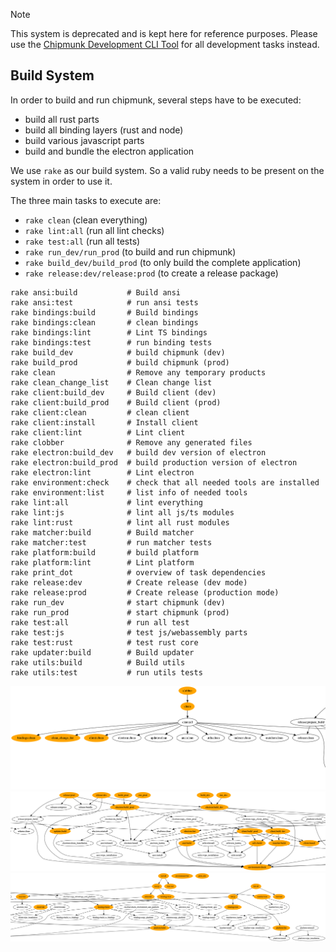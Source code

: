 > [!NOTE]
> This system is deprecated and is kept here for reference purposes.
> Please use the [Chipmunk Development CLI Tool](../cli/development-cli) for all development tasks instead.

## Build System

In order to build and run chipmunk, several steps have to be executed:

* build all rust parts
* build all binding layers (rust and node)
* build various javascript parts
* build and bundle the electron application

We use `rake` as our build system. So a valid ruby needs to be present on the system in order to use
it.

The three main tasks to execute are:

* `rake clean` (clean everything)
* `rake lint:all` (run all lint checks)
* `rake test:all` (run all tests)
* `rake run_dev/run_prod` (to build and run chipmunk)
* `rake build_dev/build_prod` (to only build the complete application)
* `rake release:dev/release:prod` (to create a release package)

```
rake ansi:build           # Build ansi
rake ansi:test            # run ansi tests
rake bindings:build       # Build bindings
rake bindings:clean       # clean bindings
rake bindings:lint        # Lint TS bindings
rake bindings:test        # run binding tests
rake build_dev            # build chipmunk (dev)
rake build_prod           # build chipmunk (prod)
rake clean                # Remove any temporary products
rake clean_change_list    # Clean change list
rake client:build_dev     # Build client (dev)
rake client:build_prod    # Build client (prod)
rake client:clean         # clean client
rake client:install       # Install client
rake client:lint          # Lint client
rake clobber              # Remove any generated files
rake electron:build_dev   # build dev version of electron
rake electron:build_prod  # build production version of electron
rake electron:lint        # Lint electron
rake environment:check    # check that all needed tools are installed
rake environment:list     # list info of needed tools
rake lint:all             # lint everything
rake lint:js              # lint all js/ts modules
rake lint:rust            # lint all rust modules
rake matcher:build        # Build matcher
rake matcher:test         # run matcher tests
rake platform:build       # build platform
rake platform:lint        # Lint platform
rake print_dot            # overview of task dependencies
rake release:dev          # Create release (dev mode)
rake release:prod         # Create release (production mode)
rake run_dev              # start chipmunk (dev)
rake run_prod             # start chipmunk (prod)
rake test:all             # run all test
rake test:js              # test js/webassembly parts
rake test:rust            # test rust core
rake updater:build        # Build updater
rake utils:build          # Build utils
rake utils:test           # run utils tests
```

![task-overview](images/tasks_1.png)
![task-overview](images/tasks_2.png)
![task-overview](images/tasks_3.png)

